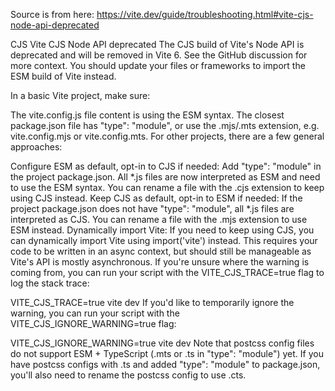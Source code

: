 Source is from here: https://vite.dev/guide/troubleshooting.html#vite-cjs-node-api-deprecated


CJS
Vite CJS Node API deprecated
The CJS build of Vite's Node API is deprecated and will be removed in Vite 6. See the GitHub discussion for more context. You should update your files or frameworks to import the ESM build of Vite instead.

In a basic Vite project, make sure:

The vite.config.js file content is using the ESM syntax.
The closest package.json file has "type": "module", or use the .mjs/.mts extension, e.g. vite.config.mjs or vite.config.mts.
For other projects, there are a few general approaches:

Configure ESM as default, opt-in to CJS if needed: Add "type": "module" in the project package.json. All *.js files are now interpreted as ESM and need to use the ESM syntax. You can rename a file with the .cjs extension to keep using CJS instead.
Keep CJS as default, opt-in to ESM if needed: If the project package.json does not have "type": "module", all *.js files are interpreted as CJS. You can rename a file with the .mjs extension to use ESM instead.
Dynamically import Vite: If you need to keep using CJS, you can dynamically import Vite using import('vite') instead. This requires your code to be written in an async context, but should still be manageable as Vite's API is mostly asynchronous.
If you're unsure where the warning is coming from, you can run your script with the VITE_CJS_TRACE=true flag to log the stack trace:


VITE_CJS_TRACE=true vite dev
If you'd like to temporarily ignore the warning, you can run your script with the VITE_CJS_IGNORE_WARNING=true flag:


VITE_CJS_IGNORE_WARNING=true vite dev
Note that postcss config files do not support ESM + TypeScript (.mts or .ts in "type": "module") yet. If you have postcss configs with .ts and added "type": "module" to package.json, you'll also need to rename the postcss config to use .cts.


